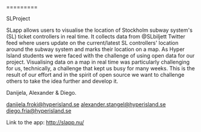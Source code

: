 
=========

SLProject

SLapp allows users to visualise the location of Stockholm subway system's (SL) ticket controllers in real time. 
It collects data from @SLbiljett Twitter feed where users update on the current/latest SL controllers' location
around the subway system and marks their location on a map. 
As Hyper Island students we were faced with the challenge of using open data for our project.
Visualising data on a map in real time was particularly challenging for us,
technically, a challenge that kept us busy for many weeks. 
This is the result of our effort and in the spirit of open source we want to challenge others 
to take the idea further and develop it. 

Danijela, Alexander & Diego. 

danijela.froki@hyperisland.se
alexander.stangel@hyperisland.se
diego.fria@hyperisland.se


Link to the app: http://slapp.nu/ 


